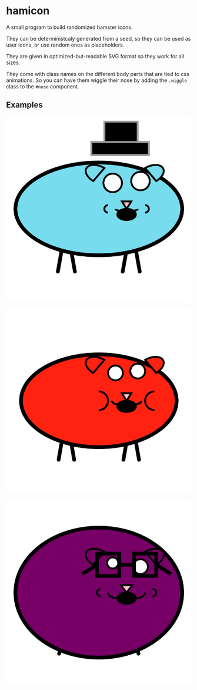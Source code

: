 # hamicon

A small program to build randomized hamster icons.

They can be deterministcaly generated from a seed, so they can be used as user icons, or use random
ones as placeholders.

They are given in optimized-but-readable SVG format so they work for all sizes.

They come with class names on the different body parts that are tied to css animations.
So you can have them wiggle their nose by adding the `.wiggle` class to the `#nose` component.

## Examples

![example 1](examples/example1.svg)

![example 2](examples/example2.svg)

![example 3](examples/example3.svg)
